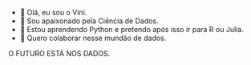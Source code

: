 - 👋 Olá, eu sou o Vini.
- 👀 Sou apaixonado pela Ciência de Dados.
- 🌱 Estou aprendendo Python e pretendo após isso ir para R ou Julia.
- 💞️ Quero colaborar nesse mundão de dados.

O FUTURO ESTÁ NOS DADOS.

<!---
- 👋 Hi, I’m @DataVini
- 👀 I’m interested in ...
- 🌱 I’m currently learning ...
- 💞️ I’m looking to collaborate on ...
- 📫 How to reach me ...

DataVini/DataVini is a ✨ special ✨ repository because its `README.md` (this file) appears on your GitHub profile.
You can click the Preview link to take a look at your changes.
--->
